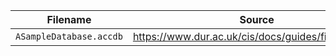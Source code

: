 | Filename                | Source                                              |
| ----------------------- | --------------------------------------------------- |
| `ASampleDatabase.accdb` | https://www.dur.ac.uk/cis/docs/guides/files/access/ |

